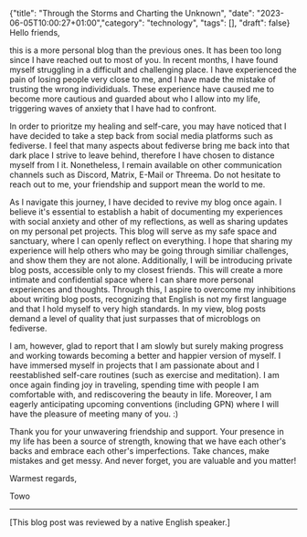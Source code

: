 {"title": "Through the Storms and Charting the Unknown", "date": "2023-06-05T10:00:27+01:00","category": "technology", "tags": [], "draft": false}
Hello friends,

this is a more personal blog than the previous ones. It has been too long since I have reached out to most of you. In recent months, I have found myself struggling in a difficult and challenging place. I have experienced the pain of losing people very close to me, and I have made the mistake of trusting the wrong individiduals. These experience have caused me to become more cautious and guarded about who I allow into my life, triggering waves of anxiety that I have had to confront.

In order to prioritze my healing and self-care, you may have noticed that I have decided to take a step back from social media platforms such as fediverse. I feel that many aspects about fediverse bring me back into that dark place I strive to leave behind, therefore I have chosen to distance myself from I it. Nonetheless, I remain available on other communication channels such as Discord, Matrix, E-Mail or Threema. Do not hesitate to reach out to me, your friendship and support mean the world to me.

As I navigate this journey, I have decided to revive my blog once again. I believe it's essential to establish a habit of documenting my experiences with social anxiety and other of my reflections, as well as sharing updates on my personal pet projects. This blog will serve as my safe space and sanctuary, where I can openly reflect on everything. I hope that sharing my experience will help others who may be going through similiar challenges, and show them they are not alone. Additionally, I will be introducing private blog posts, accessible only to my closest friends. This will create a more intimate and confidential space where I can share more personal experiences and thoughts. Through this, I aspire to overcome my inhibitions about writing blog posts, recognizing that English is not my first language and that I hold myself to very high standards. In my view, blog posts demand a level of quality that just surpasses that of microblogs on fediverse.

I am, however, glad to report that I am slowly but surely making progress and working towards becoming a better and happier version of myself. I have immersed myself in projects that I am passionate about and I reestablished self-care routines (such as exercise and meditation). I am once again finding joy in traveling, spending time with people I am comfortable with, and rediscovering the beauty in life. Moreover, I am eagerly anticipating upcoming conventions (including GPN) where I will have the pleasure of meeting many of you. :)

Thank you for your unwavering friendship and support. Your presence in my life has been a source of strength, knowing that we have each other's backs and embrace each other's imperfections. Take chances, make mistakes and get messy. And never forget, you are valuable and you matter!

Warmest regards,

Towo

---
[This blog post was reviewed by a native English speaker.]
